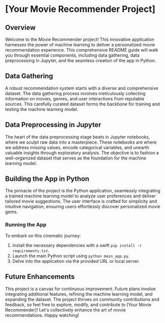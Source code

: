 # [Your Movie Recommender Project]

## Overview

Welcome to the Movie Recommender project! This innovative application harnesses the power of machine learning to deliver a personalized movie recommendation experience. This comprehensive README guide will walk you through essential components, including data gathering, data preprocessing in Jupyter, and the seamless creation of the app in Python.

## Data Gathering

A robust recommendation system starts with a diverse and comprehensive dataset. The data gathering process involves meticulously collecting information on movies, genres, and user interactions from reputable sources. This carefully curated dataset forms the backbone for training and testing the machine learning model.

## Data Preprocessing in Jupyter

The heart of the data preprocessing stage beats in Jupyter notebooks, where we sculpt raw data into a masterpiece. These notebooks are where we address missing values, encode categorical variables, and unearth valuable insights through exploratory analysis. The objective is to fashion a well-organized dataset that serves as the foundation for the machine learning model.

## Building the App in Python

The pinnacle of the project is the Python application, seamlessly integrating a trained machine learning model to analyze user preferences and deliver tailored movie suggestions. The user interface is crafted for simplicity and intuitive navigation, ensuring users effortlessly discover personalized movie gems.

### Running the App

To embark on this cinematic journey:

1. Install the necessary dependencies with a swift `pip install -r requirements.txt`.
2. Launch the main Python script using `python main_app.py`.
3. Delve into the application via the provided URL or local server.

## Future Enhancements

This project is a canvas for continuous improvement. Future plans involve integrating additional features, refining the machine learning model, and expanding the dataset. The project thrives on community contributions and feedback, so feel free to explore, modify, and contribute to [Your Movie Recommender]! Let's collectively enhance the art of movie recommendations. Happy watching!
